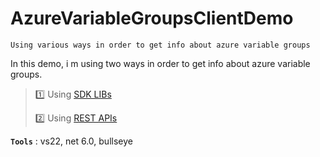 # AzureVariableGroupsClientDemo
```
Using various ways in order to get info about azure variable groups
```

In this demo, i m using two ways in order to get info about azure variable groups.

>
> :one: Using [SDK LIBs](https://docs.microsoft.com/en-us/azure/devops/integrate/concepts/dotnet-client-libraries?view=azure-devops)
>
> :two: Using [REST APIs](https://docs.microsoft.com/en-us/rest/api/azure/devops)
>
>

**`Tools`** : vs22, net 6.0, bullseye

